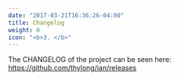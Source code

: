 ```yaml
---
date: "2017-03-21T16:36:26-04:00"
title: Changelog
weight: 0
icon: "<b>3. </b>"
---
```


The CHANGELOG of the project can be seen here: https://github.com/thylong/ian/releases
